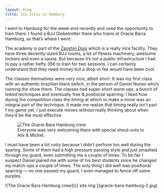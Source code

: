```yaml
---
layout: blog
title: Jiu Jitsu in Hamburg
---
```

I went to Hamburg for the week-end recently and used the opportunity to train there. I found a BJJ Globetrotter there who trains at Gracie Barra Hamburg, so that’s where I went.

The academy is part of the [Zanshin Dojo](http://zanshin-dojo.de/) which is a really nice facility. They have three decently-sized BJJ rooms, a lot of fitness machinery, awesome lockers and even a sauna. But because it’s not a public infrastructure I had to pay a rather hefty 35€ to train for two sessions. I can certainly understand that they need money but a drop-in fee would have been cool.

The classes themselves were very nice, albeit short. It was my first class with an authentic brazilian black beltch, in the person of Daniel Nunes who’s running the show there. The classes had super-short warm ups, a bunch of linked techniques and eventually free & positional sparring. I liked how during the competition class the *timing* at which to make a move was an integral part of the technique. It made me realize that timing really isn’t part f my game yet, I just execute moves without really thinking about when they’d be the most effective.

<figure class="illustration">
	<img src="{{ site.img }}gracie-bara-hamburg-1.jpg" alt="The Gracie Bara Hamburg crew" />
	<figcaption>
		Everyone was very welcoming there with special shout-outs to Alix & Michel.
	</figcaption>
</figure>
</figure>

I must have been a bit rusty because I didn’t perform too well during the sparing. Some of them had a high pressure passing style and just smashed through my guard, even submitting me a couple of times. To be fair I suspect Daniel paired me with some of his best students since he changed my match-ups a couple of times. The only thing I did well was positional sparring — no one passed my guard, I even managed to fence off some purples.

![The Gracie Bara Hamburg crew]({{ site.img }}gracie-bara-hamburg-2.jpg)